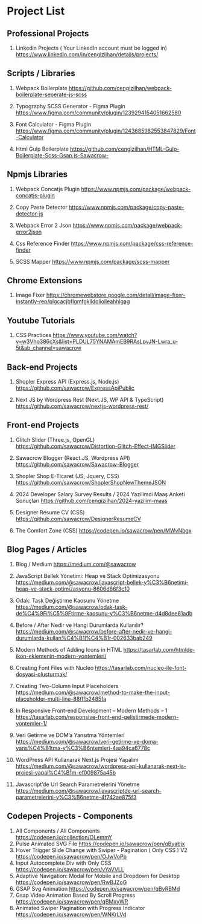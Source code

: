 # Project List

## Professional Projects

1) Linkedin Projects ( Your LinkedIn account must be logged in)
https://www.linkedin.com/in/cengizilhan/details/projects/

## Scripts / Libraries

1) Webpack Boilerplate
https://github.com/cengizilhan/webpack-boilerplate-seperate-js-scss

2) Typography SCSS Generator - Figma Plugin
https://www.figma.com/community/plugin/1239294154051662580

3) Font Calculator - Figma Plugin
https://www.figma.com/community/plugin/1243685982553847829/Font-Calculator

4) Html Gulp Boilerplate
https://github.com/cengizilhan/HTML-Gulp-Boilerplate-Scss-Gsap.js-Sawacrow-

## Npmjs Libraries

1) Webpack Concatjs Plugin
https://www.npmjs.com/package/webpack-concatjs-plugin

2) Copy Paste Detector
https://www.npmjs.com/package/copy-paste-detector-js

3) Webpack Error 2 Json
https://www.npmjs.com/package/webpack-error2json

4) Css Reference Finder
https://www.npmjs.com/package/css-reference-finder

5) SCSS Mapper
https://www.npmjs.com/package/scss-mapper


## Chrome Extensions
1) Image Fixer
https://chromewebstore.google.com/detail/image-fixer-instantly-rep/plgcacjbflgmfgklldoliolleahhlgag

## Youtube Tutorials
1) CSS Practices
https://www.youtube.com/watch?v=w3Vho386cXs&list=PLDUL75YNAMAmEB9RAsLpvJN-Lwra_u-5t&ab_channel=sawacrow


## Back-end Projects

1) Shopler Express API (Express.js, Node.js)
https://github.com/sawacrow/ExpressApiPublic

2) Next JS by Wordpress Rest (Next.JS, WP API & TypeScript)
https://github.com/sawacrow/nextjs-wordpress-rest/


## Front-end Projects

1) Glitch Slider (Three.js, OpenGL)
https://github.com/sawacrow/Distortion-Glitch-Effect-IMGSlider

2) Sawacrow Blogger (React.JS, Wordpress API)
https://github.com/sawacrow/Sawacrow-Blogger

3) Shopler Shop E-Ticaret (JS, Jquery, CSS)
https://github.com/sawacrow/ShoplerShopNewThemeJSON

4) 2024 Developer Salary Survey Results / 2024 Yazilimci Maaş Anketi Sonuçları
https://github.com/cengizilhan/2024-yazilim-maas

6) Designer Resume CV (CSS)
https://github.com/sawacrow/DesignerResumeCV

7) The Comfort Zone (CSS)
https://codepen.io/sawacrow/pen/MWvNbgx


## Blog Pages / Articles

1) Blog / Medium
https://medium.com/@sawacrow

2) JavaScript Bellek Yönetimi: Heap ve Stack Optimizasyonu
https://medium.com/@sawacrow/javascript-bellek-y%C3%B6netimi-heap-ve-stack-optimizasyonu-8606d66f3c10

3) Odak: Task Değiştirme Kaosunu Yönetme
https://medium.com/@sawacrow/odak-task-de%C4%9Fi%C5%9Ftirme-kaosunu-y%C3%B6netme-d4d8dee61adb

5) Before / After Nedir ve Hangi Durumlarda Kullanılır?
https://medium.com/@sawacrow/before-after-nedir-ve-hangi-durumlarda-kullan%C4%B1l%C4%B1r-002633bab249

6) Modern Methods of Adding Icons in HTML
https://tasarlab.com/htmlde-ikon-eklemenin-modern-yontemleri/

7) Creating Font Files with Nucleo
https://tasarlab.com/nucleo-ile-font-dosyasi-olusturmak/

8) Creating Two-Column Input Placeholders
https://medium.com/@sawacrow/method-to-make-the-input-placeholder-multi-line-88fffb2485fa

9) In Responsive Front-end Development – Modern Methods – 1
https://tasarlab.com/responsive-front-end-gelistirmede-modern-yontemler-1/

10) Veri Getirme ve DOM’a Yansıtma Yöntemleri
https://medium.com/@sawacrow/veri-getirme-ve-doma-yans%C4%B1tma-y%C3%B6ntemleri-4aa94ca6778c

11) WordPress API Kullanarak Next.js Projesi Yapalım
https://medium.com/@sawacrow/wordpress-api-kullanarak-next-js-projesi-yapal%C4%B1m-ef009875a45b

12) Javascript’de Url Search Parametrelerini Yönetme
https://medium.com/@sawacrow/javascriptde-url-search-parametrelerini-y%C3%B6netme-4f742ae875f3

## Codepen Projects - Components

1) All Components / All Components
https://codepen.io/collection/OLemmY
2) Pulse Animated SVG File
https://codepen.io/sawacrow/pen/qByabjx
3) Hover Trigger Slide Change with Swiper  - Pagination ( Only CSS ) V2
https://codepen.io/sawacrow/pen/OJwVoPb
4) Input Autocomplete Div with Only CSS
https://codepen.io/sawacrow/pen/vYaVVLL
5) Adaptive Navigation: Modal  for Mobile  and  Dropdown for Desktop
https://codepen.io/sawacrow/pen/RwBJZoG
6) GSAP Svg Animation
https://codepen.io/sawacrow/pen/qByRBMd
7) Gsap Video Animation Based By Scroll Progress
https://codepen.io/sawacrow/pen/qBMxyWR
8) Animated Swiper Pagination with Progress Indicator
https://codepen.io/sawacrow/pen/WNKrLVd



